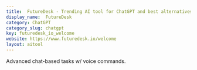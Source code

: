 ```yaml
---
title:  FutureDesk - Trending AI tool for ChatGPT and best alternatives
display_name:  FutureDesk
category: ChatGPT
category_slug: chatgpt
key: futuredesk_io_welcome
website: https://www.futuredesk.io/welcome
layout: aitool
---
```


Advanced chat-based tasks w/ voice commands.
